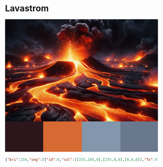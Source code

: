 # Lavastrom

![Lavastrom](bilder/Lavastrom.png)

```json
{"bri":150,"seg":[{"id":0,"col":[[255,165,0],[255,0,0],[0,0,0]],"fx":47,"sx":80,"ix":220,"pal":5}]}